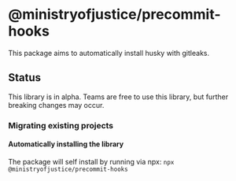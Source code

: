 # @ministryofjustice/precommit-hooks

This package aims to automatically install husky with gitleaks.

## Status

This library is in alpha. Teams are free to use this library, but further breaking changes may occur.

### Migrating existing projects

#### Automatically installing the library

The package will self install by running via npx:
`npx @ministryofjustice/precommit-hooks`
